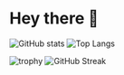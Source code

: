 # Hey there 👋 #

![GitHub stats](https://github-readme-stats.vercel.app/api?username=pingvin12&theme=gotham&show_icons=true&count_private=true&hide_title=true&hide_border=true)
![Top Langs](https://github-readme-stats.vercel.app/api/top-langs/?username=pingvin12&layout=default&theme=gotham&hide=html&hide_border=true&card_width=330)

![trophy](https://github-profile-trophy.vercel.app/?username=pingvin12&theme=onestar&no-frame=true&column=3&row=2)
![GitHub Streak](http://github-readme-streak-stats.herokuapp.com?user=pingvin12&theme=gotham&hide_border=true&date_format=M%20j%5B%2C%20Y%5D)
